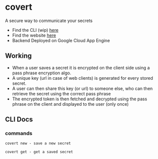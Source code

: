 # covert
A secure way to communicate your secrets
- Find the CLI (wip) [here](https://pypi.org/project/covert-ots/)
- Find the website [here](https://covert-ots.web.app/)
- Backend Deployed on Google Cloud App Engine
## Working
- When a user saves a secret it is encrypted on the client side using a pass phrase encryption algo.
- A unique key (url in case of web clients) is generated for every stored secret.
- A user can then share this key (or url) to someone else, who can then retrieve the secret using the correct pass phrase
- The encrypted token is then fetched and decrypted using the pass phrase on the client and displayed to the user (only once)

## CLI Docs

### commands

```
covert new - save a new secret
```

```
covert get - get a saved secret
```
